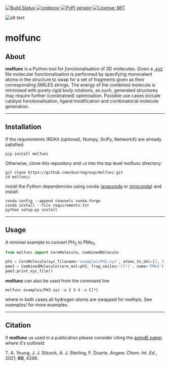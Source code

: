 [![Build Status](https://travis-ci.org/duartegroup/molfunc.svg?branch=master)](https://travis-ci.org/duartegroup/molfunc) [![codecov](https://codecov.io/gh/duartegroup/molfunc/branch/master/graph/badge.svg)](https://codecov.io/gh/duartegroup/molfunc) [![PyPI version](https://badge.fury.io/py/molfunc.svg)](https://badge.fury.io/py/molfunc) [![License: MIT](https://img.shields.io/badge/License-MIT-blue.svg)](https://opensource.org/licenses/MIT)

![alt text](molfunc/common/example.png)

# molfunc

## About
**molfunc** is a Python tool for *func*tionalisation of 3D molecules. Given a
[.xyz](https://en.wikipedia.org/wiki/XYZ_file_format) file molecular functionalisation is performed
by specifying monovalent atoms in the structure to swap for a set of fragments given as their
corresponding SMILES strings. The energy of the combined molecule is minimised with purely rigid body rotations,
as such, generated structures may require further (constrained) optimisation. Possible 
use cases include catalyst functionalisation, ligand modification and combinatorial molecule generation.

***
## Installation

If the requirements (RDKit (optional), Numpy, SciPy, NetworkX) are already satisfied:
```
pip install molfunc
```

Otherwise, clone this repository and `cd` into the top level molfunc directory:
```
git clone https://github.com/duartegroup/molfunc.git
cd molfunc/
```
install the Python dependencies using conda  ([anaconda](https://www.anaconda.com/distribution/) or 
[miniconda](https://docs.conda.io/en/latest/miniconda.html)) 
and install:

```
conda config --append channels conda-forge
conda install --file requirements.txt
python setup.py install
```

***
## Usage
A minimal example to convert PH<sub>3</sub> to PMe<sub>3</sub>

```python
from molfunc import CoreMolecule, CombinedMolecule

ph3 = CoreMolecule(xyz_filename='examples/PH3.xyz', atoms_to_del=[2, 3, 4])
pme3 = CombinedMolecule(core_mol=ph3, frag_smiles='C[*]', name='PMe3')
pme3.print_xyz_file()
```

**molfunc** can also be used from the command line

```
molfunc examples/PH3.xyz -a 2 3 4 -s C[*]
```

where in both cases all hydrogen atoms are swapped for methyls. See *examples/* 
for more examples.


***
## Citation

If **molfunc** us used in a publication please consider citing the [autodE paper](https://doi.org/10.1002/anie.202011941) where it's outlined:

T. A. Young, J. J. Silcock, A. J. Sterling, F. Duarte, *Angew. Chem. Int. Ed.*, 2021, **60**, 4266.

